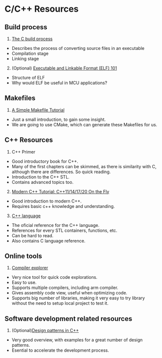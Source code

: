 # C/C++ Resources

## Build process

1. [The C build process](https://blog.feabhas.com/2012/06/the-c-build-process/)
  - Describes the process of converting source files in an executable
  - Compilation stage
  - Linking stage

2. (Optional) [Executable and Linkable Format (ELF) 101](https://www.intezer.com/blog/research/executable-linkable-format-101-part1-sections-segments/)
  - Structure of ELF
  - Why would ELF be useful in MCU applications?

## Makefiles

1. [A Simple Makefile Tutorial](https://www.cs.colby.edu/maxwell/courses/tutorials/maketutor/)
  - Just a small introduction, to gain some insight.
  - We are going to use CMake, which can generate these Makefiles for us.

## C++ Resources

1. C++ Primer
  - Good introductory book for C++.
  - Many of the first chapters can be skimmed, as there is similarity with C, although there are differences. So quick reading.
  - Introduction to the C++ STL.
  - Contains advanced topics too.

2. [Modern C++ Tutorial: C++11/14/17/20 On the Fly](https://changkun.de/modern-cpp/pdf/modern-cpp-tutorial-en-us.pdf)
  - Good introduction to modern C++.
  - Requires basic c++ knowledge and understanding.

3. [C++ language](https://en.cppreference.com/w/cpp/language)
  - The oficial reference for the C++ language.
  - References for every STL containers, functions, etc.
  - Can be hard to read.
  - Also contains C language reference.

## Online tools

1. [Compiler explorer](https://godbolt.org/)
  - Very nice tool for quick code explorations.
  - Easy to use.
  - Supports multiple compilers, including arm compiler.
  - Gives assembly code view, useful when optimizing code.
  - Supports big number of libraries, making it very easy to try library without the need to setup local project to test it.

## Software development related resources

1. (Optional)[Design patterns in C++](https://refactoring.guru/design-patterns/cpp)
  - Very good overview, with examples for a great number of design patterns.
  - Esential to accelerate the development process.
